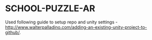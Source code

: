 # SCHOOL-PUZZLE-AR

Used following guide to setup repo and unity settings - http://www.walterpalladino.com/adding-an-existing-unity-project-to-github/.

